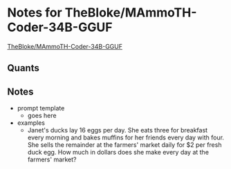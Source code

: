 # Notes for TheBloke/MAmmoTH-Coder-34B-GGUF
[TheBloke/MAmmoTH-Coder-34B-GGUF](https://huggingface.co/TheBloke/MAmmoTH-Coder-34B-GGUF)

## Quants
<quants go here>

## Notes
- prompt template 
  - goes here
- examples
  - Janet's ducks lay 16 eggs per day. She eats three for breakfast every morning and bakes muffins for her friends every day with four. She sells the remainder at the farmers' market daily for $2 per fresh duck egg. How much in dollars does she make every day at the farmers' market?